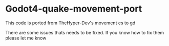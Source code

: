 # Godot4-quake-movement-port
 This code is ported from TheHyper-Dev's movement cs to gd

There are some issues thats needs to be fixed. If you know how to fix them please let me know

